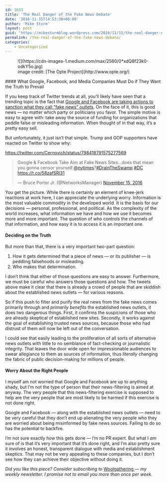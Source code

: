 ```yaml
---
id: 1633
title: 'The Real Danger of the Fake News Debate'
date: '2016-11-15T14:53:38+00:00'
author: 'Mike Sturm'
layout: post
guid: 'https://mikesturmblog.wordpress.com/2016/11/15/the-real-danger-of-the-fake-news-debate/'
permalink: /the-real-danger-of-the-fake-news-debate/
categories:
    - Uncategorized
---
```


<figure class="wp-caption">![](https://cdn-images-1.medium.com/max/2560/0*xdQ8f23k0-odkY5o.jpg)<figcaption class="wp-caption-text">image credit: [The Opte Project](http://www.opte.org/)</figcaption></figure>#### What Google, Facebook, and Media Companies Must Do if They Want the Truth to Prevail

If you keep track of Twitter trends at all, you’ll likely have seen that a trending topic is the fact that [Google and Facebook are taking actions to sanction what they call “fake news” outlets](https://techcrunch.com/2016/11/15/google-and-facebook-ban-fake-news-sites-from-their-advertising-networks/?ncid=rss&utm_source=feedburner&utm_medium=feed&utm_campaign=Feed%3A+techcrunch%2Ffacebook+%28TechCrunch+%C2%BB+facebook%29). On the face of it, this is good news — no matter which party or politicians you favor. The simple motive is easy to agree with: take away the source of funding for organizations that peddle false or misleading information. When thought of in that way, it’s a pretty easy sell.

But unfortunately, it just isn’t that simple. Trump and GOP supporters have reacted on Twitter to show why:

<https://twitter.com/Cernovich/status/798418791575277569>

> Google &amp; Facebook Take Aim at Fake News Sites…does that mean you gonna censor yourself [@nytimes](https://twitter.com/nytimes?ref_src=twsrc%5Etfw)?[\#DrainTheSwamp](https://twitter.com/hashtag/DrainTheSwamp?src=hash&ref_src=twsrc%5Etfw) [\#DC](https://twitter.com/hashtag/DC?src=hash&ref_src=twsrc%5Etfw) <https://t.co/58zafSRl31>
> 
> — Bruce Porter Jr. (@NetworksManager) [November 15, 2016](https://twitter.com/NetworksManager/status/798516802133360640?ref_src=twsrc%5Etfw)

<script async="" charset="utf-8" src="https://platform.twitter.com/widgets.js"></script><https://twitter.com/deplorablejayo/status/798528947508117504><https://twitter.com/allentom/status/798528846387494912><https://twitter.com/Timcast/status/798528001952477184>

You get the picture. While there is certainly an element of knee-jerk reactions at work here, I can appreciate the underlying worry. Information is the most valuable commodity in the developed world. It is the basis for our decisions — personal, professional, and political. As the complexity of the world increases, what information we have and how we use it becomes more and more important. The question of who controls the channels of that information, and how easy it is to access it is an important one.

#### Deciding on the Truth

But more than that, there is a very important two-part question:

1. How it gets determined that a piece of news — or its publisher — is peddling falsehoods or misleading.
2. Who makes that determination.

I don’t think that either of those questions are easy to answer. Furthermore, we must be careful who answers those questions and how. The tweets above make it clear that there is already a crowd of people that are skiddish about the established news outlets — for various reasons.

So if this push to filter and purify the real news from the fake news comes primarily through and *primarily benefits* the established news outlets, it does two dangerous things. First, it confirms the suspicions of those who are already skeptical of established new sites. Secondly, it works against the goal of establishing trusted news sources, because those who had distrust of them will now be left out of the conversation.

I could see that easily leading to the proliferation of all sorts of alternative news outlets with little to no semblance of fact-checking or journalistic integrity. That leaves the door wide open for impressionable audiences to swear allegiance to them as sources of information, thus *literally* changing the fabric of public decision-making for millions of people.

#### Worry About the Right People

I myself am not worried that Google and Facebook are up to anything shady, but I’m not the type of person that their news-filtering is aimed at anyway. The very people that this news-filtering exercise is supposed to help are the very people that are most likely to be harmed if this exercise is not done right.

Google and Facebook — along with the established news outlets — need to be very careful that they don’t end up alienating the very people who they are worried about being misinformed by fake news sources. Failing to do so has the potential to backfire.

I’m not sure exactly *how* this gets done — I’m no PR expert. But what I *am* sure of is that it’s very important that it’s done right, and I’m also pretty sure it involves an honest, transparent dialogue with media and establishment skeptics. That may not be very appealing to these companies, but I don’t see how they can achieve their objective without doing it.

*Did you like this piece? Consider subscribing to* [Woolgathering ](http://tinyletter.com/mike_sturm)*— my weekly newsletter. I promise not to email you more than once per week.*